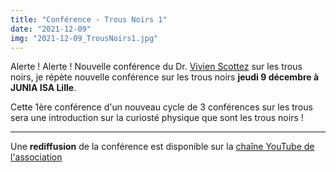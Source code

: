 ```yaml
---
title: "Conférence - Trous Noirs 1"
date: "2021-12-09"
img: "2021-12-09_TrousNoirs1.jpg"
---
```


Alerte ! Alerte ! Nouvelle conférence du Dr. [Vivien Scottez](https://fr.linkedin.com/in/dr-vivien-scottez) sur les trous noirs, je répète nouvelle conférence sur les trous noirs **jeudi 9 décembre à JUNIA ISA Lille**.

Cette 1ère conférence d'un nouveau cycle de 3 conférences sur les trous sera une introduction sur la curiosté physique que sont les trous noirs !

---

Une **rediffusion** de la conférence est disponible sur la [chaîne YouTube de l'association](https://www.youtube.com/watch?v=4Sa14WhPk78)
